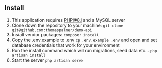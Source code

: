 ## Install
1. This application requires PHP@8.1 and a MySQL server
2. Clone down the repository to your machine: `git clone git@github.com:thomaspalmer/demo-api`
3. Install vendor packages: `composer install`
4. Copy the .env.example to .env `cp .env.example .env` and open and set database credentials that work for your environment
5. Run the install command which will run migrations, seed data etc... `php artisan install`
6. Start the server `php artisan serve`
